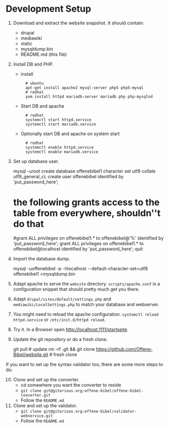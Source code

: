 Development Setup
=================

1. Download and extract the website snapshot. It should contain:
    - drupal
    - mediawiki
    - static
    - mysqldump.bin
    - README.md (this file)
2. Install DB and PHP.

    - install

            # ubuntu
            apt-get install apache2 mysql-server php5 php5-mysql
            # redhat
            yum install httpd mariadb-server mariadb php php-mysqlnd

    - Start DB and apache

            # redhat
            systemctl start httpd.service
            systemctl start mariadb.service

    - Optionally start DB and apache on system start
    
            # redhat
            systemctl enable httpd.service
            systemctl enable mariadb.service

3. Set up database user.

    mysql -uroot
    create database offenebibel1 character set utf8 collate utf8_general_ci;
    create user offenebibel identified by 'put_password_here';
    # the following grants access to the table from everywhere, shouldn''t do that
    #grant ALL privileges on offenebibel1.* to offenebibel@'%' identified by 'put_password_here';
    grant ALL privileges on offenebibel1.* to offenebibel@localhost identified by 'put_password_here';
    quit

4. Import the database dump.

    mysql -uoffenebibel -p -hlocalhost --default-character-set=utf8 offenebibel1 <mysqldump.bin

5. Adapt apache to serve the `website` directory. `scripts/apache.conf` is a configuration snippet that should pretty much get you there.
6. Adapt `drupal/sites/default/settings.php` and `mediawiki/LocalSettings.php` to match your database and webserver.
7. You might need to reload the apache configuration. `systemctl reload httpd.service` or `/etc/init.d/httpd reload`.
8. Try it. In a Browser open <http://localhost:1111/startseite>.

9. Update the git repository or do a fresh clone.

    git pull # update
    rm -rf .git && git clone https://github.com/Offene-Bibel/website.git # fresh clone


If you want to set up the syntax validator too, there are some more steps to do:

10. Clone and set up the converter.
    - cd somewhere you want the converter to reside
    - `git clone git@gitorious.org:offene-bibel/offene-bibel-converter.git`
    - Follow the `README.md`
11. Clone and set up the validator.
    - `git clone git@gitorious.org:offene-bibel/validator-webservice.git`
    - Follow the `README.md`

